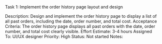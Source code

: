 Task 1: Implement the order history page layout and design

Description: Design and implement the order history page to display a list of all past orders, including the date, order number, and total cost.
Acceptance Criteria: The order history page displays all past orders with the date, order number, and total cost clearly visible.
Effort Estimate: 3-4 hours
Assigned To: UI/UX designer
Priority: High
Status: Not started
Notes:
